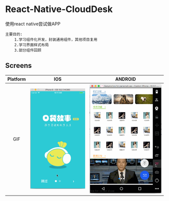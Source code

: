 # React-Native-CloudDesk
使用react native尝试做APP

    主要目的:
        1.学习组件化开发，封装通用组件，其他项目复用
        2.学习界面样式布局
        3.部分组件回顾
## Screens

| Platform| IOS     | ANDROID
| :------:| :-------: | :-------: 
| GIF|  ![ios app](https://github.com/LancCJ/github-project-docs/raw/master/doc/react-native-clouddesk/IOS_APP.gif) |![Android app](https://github.com/LancCJ/github-project-docs/raw/master/doc/react-native-clouddesk/ANDROID_APP.gif)    |   
        
